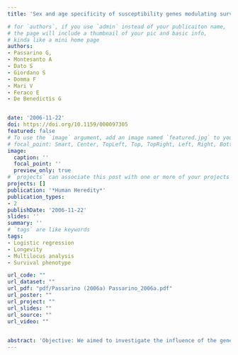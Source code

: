 ```yaml
---
title: 'Sex and age specificity of susceptibility genes modulating survival at old age'

# for `authors`, if you use `admin` instead of your publicaiton name,
# the page will include a thumbnail of your pic and basic info,
# kinda like a mini home page
authors:
- Passarino G, 
- Montesanto A
- Dato S
- Giordano S
- Domma F
- Mari V
- Feraco E
- De Benedictis G


date: '2006-11-22'
doi: https://doi.org/10.1159/000097305
featured: false
# To use the `image` argument, add an image named `featured.jpg` to your page's folder.
# focal_point: Smart, Center, TopLeft, Top, TopRight, Left, Right, BottomLeft, Bottom, BottomRight.
image:
  caption: ''
  focal_point: ''
  preview_only: true
# `projects` can associate this post with one or more of your projects
projects: []
publication: '*Human Heredity*'
publication_types:
- 2
publishDate: '2006-11-22'
slides: ''
summary: ''
# `tags` are like keywords
tags:
- Logistic regression
- Longevity
- Multilocus analysis
- Survival phenotype

url_code: ""
url_dataset: ""
url_pdf: "pdf/Passarino (2006a) Passarino_2006a.pdf"
url_poster: ""
url_project: ""
url_slides: ""
url_source: ""
url_video: ""

    
abstract: 'Objective: We aimed to investigate the influence of the genetic variability of candidate genes on survival at old age in good health. Methods: First, on the basis of a synthetic survival curve constructed using historic mortality data taken from the Italian population from 1890 onward, we defined three age classes ranging from 18 to 106 years. Second, we assembled a multinomial logistic regression model to evaluate the effect of dichotomous variables (genotypes) on the probability to be assigned to a specific category (age class). Third, we applied the regression model to a cross-sectional dataset (10 genes; 972 subjects selected for healthy status) categorized according to age and sex. Results: We found that genetic factors influence survival at advanced age in good health in a sex- and age-specific way. Furthermore, we found that genetic variability plays a stronger role in males than in females and that, in both genders, its impact is especially important at very old ages. Conclusions: The analyses presented here underline the age-specific effect of the gene network in modulating survival at advanced age in good health.'
---
```


